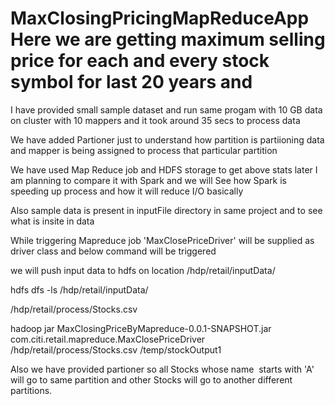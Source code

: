 # MaxClosingPricingMapReduceApp Here we are getting maximum selling price for each and every stock symbol for last 20 years and 
I have provided small sample dataset and run same progam with 10 GB data on cluster 
with 10 mappers and it took around 35 secs to process data

We have added Partioner just to understand how partition is partiioning data and mapper is being assigned to process that particular partition

We have used Map Reduce job and HDFS storage to get above stats later I am planning to compare it with Spark and we will
See how Spark is speeding up process and how it will reduce I/O basically

Also sample data is present in inputFile directory in same project and to see what is insite in data


While triggering Mapreduce job 'MaxClosePriceDriver' will be supplied as driver class and below command will be triggered

we will push input data to hdfs on location /hdp/retail/inputData/

hdfs dfs -ls /hdp/retail/inputData/

/hdp/retail/process/Stocks.csv

hadoop jar MaxClosingPriceByMapreduce-0.0.1-SNAPSHOT.jar com.citi.retail.mapreduce.MaxClosePriceDriver /hdp/retail/process/Stocks.csv /temp/stockOutput1

Also we have provided partioner so all Stocks whose name  starts with 'A' will go to same partition and other Stocks will go to another different partitions.
